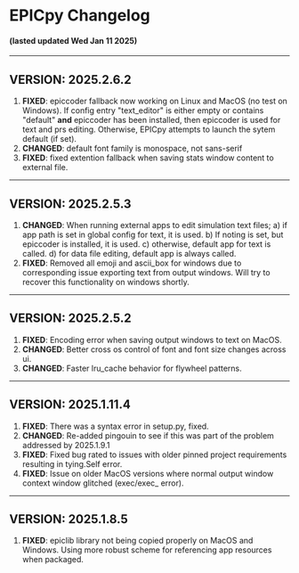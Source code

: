 
# EPICpy Changelog
#### (lasted updated Wed Jan 11 2025)

---

## VERSION: 2025.2.6.2

1. **FIXED**: epiccoder fallback now working on Linux and MacOS (no test on Windows). If config entry "text_editor" is either empty or contains "default" __and__ epiccoder has been installed, then epiccoder is used for text and prs editing. Otherwise, EPICpy attempts to launch the sytem default (if set).
2. **CHANGED**: default font family is monospace, not sans-serif
3. **FIXED**: fixed extention fallback when saving stats window content to external file.
---

## VERSION: 2025.2.5.3

1. **CHANGED**: When running external apps to edit simulation text files; a) if app path is set  in global config for text, it is used. b) If noting is set, but epiccoder is installed, it is used. c) otherwise, default app for text is called. d) for data file editing, default app is always called.
2. **FIXED**: Removed all emoji and ascii_box for windows due to corresponding issue exporting text from output windows. Will try to recover this functionality on windows shortly.

---

## VERSION: 2025.2.5.2

1. **FIXED**: Encoding error when saving output windows to text on MacOS.
2. **CHANGED**: Better cross os control of font and font size changes across ui. 
3. **CHANGED**: Faster lru_cache behavior for flywheel patterns.

---

## VERSION: 2025.1.11.4

1. **FIXED**: There was a syntax error in setup.py, fixed. 
2. **CHANGED**: Re-added pingouin to see if this was part of the problem addressed by 2025.1.9.1
3. **FIXED**: Fixed bug rated to issues with older pinned project requirements resulting in tying.Self error.
4. **FIXED**: Issue on older MacOS versions where normal output window context window glitched (exec/exec_ error).

---

## VERSION: 2025.1.8.5

1. **FIXED**: epiclib library not being copied properly on MacOS and Windows. Using more robust scheme for referencing app resources when packaged.





